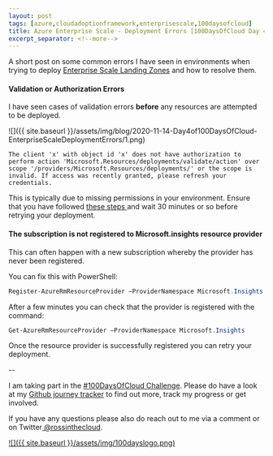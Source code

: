 ```yaml
---
layout: post
tags: [azure,cloudadoptionframework,enterprisescale,100daysofcloud]
title: Azure Enterprise Scale - Deployment Errors [100DaysOfCloud Day 4/100] 
excerpt_separator: <!--more-->
---
```

A short post on some common errors I have seen in environments when trying to deploy <a href="https://docs.microsoft.com/en-us/azure/cloud-adoption-framework/ready/enterprise-scale/implementation" target="_blank">Enterprise Scale Landing Zones</a> and how to resolve them.

#### Validation or Authorization Errors
I have seen cases of validation errors **before** any resources are attempted to be deployed.

![]({{ site.baseurl }}/assets/img/blog/2020-11-14-Day4of100DaysOfCloud-EnterpriseScaleDeploymentErrors/1.png)

```plaintext
The client 'x' with object id 'x' does not have authorization to perform action 'Microsoft.Resources/deployments/validate/action' over scope '/providers/Microsoft.Resources/deployments/' or the scope is invalid. If access was recently granted, please refresh your credentials.
```

This is typically due to missing permissions in your environment. Ensure that you have followed <a href="https://github.com/Azure/Enterprise-Scale/blob/main/docs/EnterpriseScale-Setup-azure.md#1-elevate-access-to-manage-azure-resources-in-the-directory" target="_blank">these steps </a>and wait 30 minutes or so before retrying your deployment.


#### The subscription is not registered to Microsoft.insights resource provider

This can often happen with a new subscription whereby the provider has never been registered.

You can fix this with PowerShell:

```powershell
Register-AzureRmResourceProvider –ProviderNamespace Microsoft.Insights
```

After a few minutes you can check that the provider is registered with the command: 
```powershell
Get-AzureRmResourceProvider –ProviderNamespace Microsoft.Insights
```
Once the resource provider is successfully registered you can retry your deployment.

--

I am taking part in the <a href="https://100daysofcloud.com/" target="_blank">#100DaysOfCloud Challenge</a>. Please do have a look at my <a href="https://github.com/rossinthecloud/100DaysOfCloud" target="_blank">Github journey tracker</a> to find out more, track my progress or get involved.

If you have any questions please also do reach out to me via a comment or on Twitter<a href="https://www.twitter.com/rossinthecloud" target="_blank"> @rossinthecloud</a>.

<a href="https://github.com/rossinthecloud/100DaysOfCloud" target="_blank">![]({{ site.baseurl }}/assets/img/100dayslogo.png)</a>

